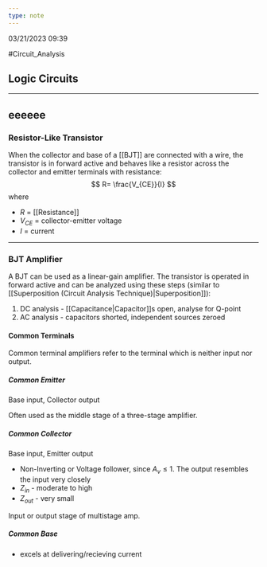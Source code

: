```yaml
---
type: note
---
```

03/21/2023 09:39

  #Circuit_Analysis 



## Logic Circuits




---

## eeeeee

### Resistor-Like Transistor
When the collector and base of a [[BJT]] are connected with a wire, the transistor is in forward active and behaves like a resistor across the collector and emitter terminals with resistance: 
$$
R= \frac{V_{CE}}{I}
$$
where
- $R$ = [[Resistance]]
- $V_{CE}$ = collector-emitter voltage
- $I$ = current

---

### BJT Amplifier
A BJT can be used as a linear-gain amplifier. The transistor is operated in forward active and can be analyzed using these steps (similar to [[Superposition (Circuit Analysis Technique)|Superposition]]):
1. DC analysis - [[Capacitance|Capacitor]]s open, analyse for Q-point
2. AC analysis - capacitors shorted, independent sources zeroed

#### Common Terminals
Common terminal amplifiers refer to the terminal which is neither input nor output.

##### Common Emitter
Base input, Collector output

Often used as the middle stage of a three-stage amplifier.

##### Common Collector
Base input, Emitter output

- Non-Inverting or Voltage follower, since $A_{v}\le 1$. The output resembles the input very closely 
- $Z_{in}$ - moderate to high
- $Z_{out}$ - very small

Input or output stage of multistage amp.

##### Common Base

- excels at delivering/recieving current

